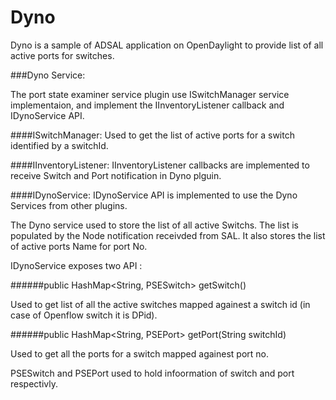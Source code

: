 Dyno
=================

Dyno is a sample of ADSAL application on OpenDaylight to provide list of all active ports for switches. 

###Dyno Service:

The port state examiner service plugin use ISwitchManager service implementaion, and implement the IInventoryListener callback and IDynoService API.

####ISwitchManager: 
Used to get the list of active ports for a switch identified by a switchId.

####IInventoryListener: 
IInventoryListener callbacks are implemented to receive Switch and Port notification in Dyno plguin.

####IDynoService: 
IDynoService API is implemented to use the Dyno Services from other plugins.


The Dyno service used to store the list of all active Switchs. The list is populated by the Node notification receivded from SAL.
It also stores the list of active ports Name for port No.

IDynoService exposes two API : 

######public HashMap<String, PSESwitch> getSwitch()

Used to get list of all the active switches mapped againest a switch id (in case of Openflow switch it is DPid).

######public HashMap<String, PSEPort> getPort(String switchId)

Used to get all the ports for a switch mapped againest port no. 

PSESwitch and PSEPort used to hold infoormation of switch and port respectivly. 


